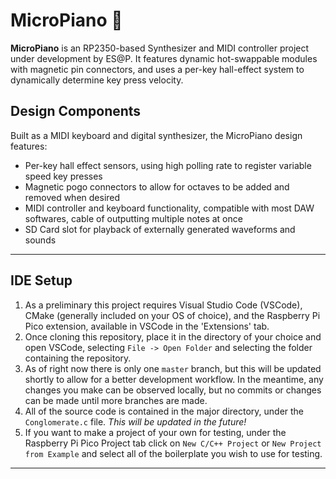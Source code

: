 # MicroPiano 🎹
**MicroPiano** is an RP2350-based Synthesizer and MIDI controller project under development by ES@P. It features dynamic hot-swappable modules with magnetic pin connectors, and uses a per-key hall-effect system to dynamically determine key press velocity. 

## Design Components
Built as a MIDI keyboard and digital synthesizer, the MicroPiano design features: 
- Per-key hall effect sensors, using high polling rate to register variable speed key presses
- Magnetic pogo connectors to allow for octaves to be added and removed when desired
- MIDI controller and keyboard functionality, compatible with most DAW softwares, cable of outputting multiple notes at once
- SD Card slot for playback of externally generated waveforms and sounds

---



## IDE Setup
1. As a preliminary this project requires Visual Studio Code (VSCode), CMake (generally included on your OS of choice), and the Raspberry Pi Pico extension, available in VSCode in the 'Extensions' tab. 
2. Once cloning this repository, place it in the directory of your choice and open VSCode, selecting `File -> Open Folder` and selecting the folder containing the repository.
3. As of right now there is only one `master` branch, but this will be updated shortly to allow for a better development workflow. In the meantime, any changes you make can be observed locally, but no commits or changes can be made until more branches are made. 
4. All of the source code is contained in the major directory, under the `Conglomerate.c` file. *This will be updated in the future!*
5. If you want to make a project of your own for testing, under the Raspberry Pi Pico Project tab click on `New C/C++ Project` or `New Project from Example` and select all of the boilerplate you wish to use for testing.

---

